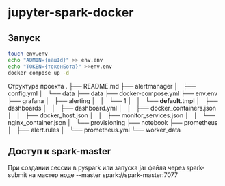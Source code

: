 # jupyter-spark-docker
## Запуск
```bash
touch env.env
echo "ADMIN={вашId}" >> env.env
echo "TOKEN={токенБота}" >>env.env
docker compose up -d
```
Структура проекта
.
├── README.md
├── alertmanager
│   ├── config.yml
│   └── data
├── data
├── docker-compose.yml
├── env.env
├── grafana
│   ├── alerting
│   │   └── 1
│   │       └── __default__.tmpl
│   ├── dashboards
│   │   ├── dashboard.yml
│   │   ├── docker_containers.json
│   │   ├── docker_host.json
│   │   ├── monitor_services.json
│   │   └── nginx_container.json
│   └── provisioning
├── notebook
├── prometheus
│   ├── alert.rules
│   └── prometheus.yml
└── worker_data
## Доступ к spark-master
При создании сессии в pyspark или запуска jar файла через spark-submit на мастер ноде --master spark://spark-master:7077